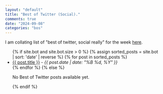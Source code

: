 ```yaml
---
layout: "default"
title: "Best of Twitter (Social)."
comments: true
date: "2024-09-08"
categories: "bos"
---
```


I am collating list of "best of twitter, social really" for the week [here](https://priyaranjanmarathe.github.io/bot.html).

<ul>
  {% if site.bot and site.bot.size > 0 %}
  {% assign sorted_posts = site.bot | sort: 'date' | reverse %}
  {% for post in sorted_posts %}
    <li>
      <a href="{{ site.baseurl }}{{ post.url }}">{{ post.title }}</a> - 
      <em>{{ post.date | date: "%B %d, %Y" }}</em>
    </li>
  {% endfor %}
{% else %}
  <p>No Best of Twitter posts available yet.</p>
{% endif %}
</ul> 
